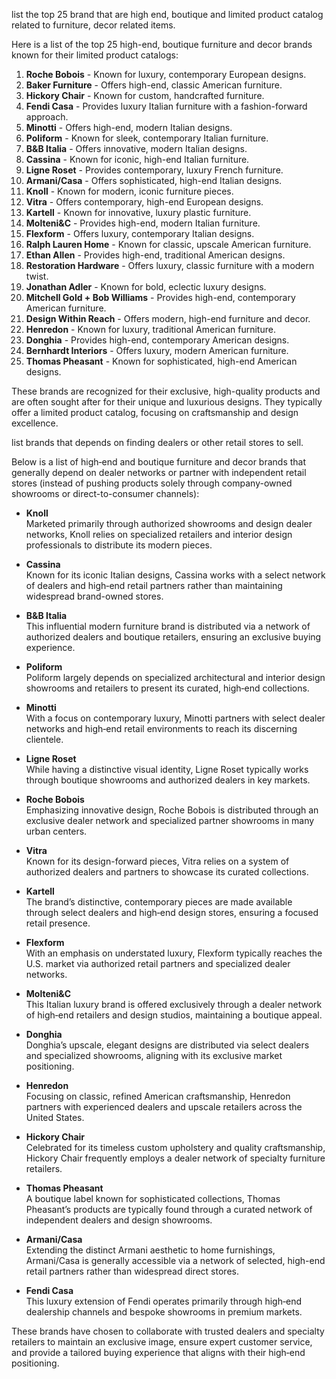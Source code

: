 list the top 25 brand that are high end, boutique and limited product catalog related to furniture, decor related items. 

Here is a list of the top 25 high-end, boutique furniture and decor brands known for their limited product catalogs:

1. **Roche Bobois** - Known for luxury, contemporary European designs.
2. **Baker Furniture** - Offers high-end, classic American furniture.
3. **Hickory Chair** - Known for custom, handcrafted furniture.
4. **Fendi Casa** - Provides luxury Italian furniture with a fashion-forward approach.
5. **Minotti** - Offers high-end, modern Italian designs.
6. **Poliform** - Known for sleek, contemporary Italian furniture.
7. **B&B Italia** - Offers innovative, modern Italian designs.
8. **Cassina** - Known for iconic, high-end Italian furniture.
9. **Ligne Roset** - Provides contemporary, luxury French furniture.
10. **Armani/Casa** - Offers sophisticated, high-end Italian designs.
11. **Knoll** - Known for modern, iconic furniture pieces.
12. **Vitra** - Offers contemporary, high-end European designs.
13. **Kartell** - Known for innovative, luxury plastic furniture.
14. **Molteni&C** - Provides high-end, modern Italian furniture.
15. **Flexform** - Offers luxury, contemporary Italian designs.
16. **Ralph Lauren Home** - Known for classic, upscale American furniture.
17. **Ethan Allen** - Provides high-end, traditional American designs.
18. **Restoration Hardware** - Offers luxury, classic furniture with a modern twist.
19. **Jonathan Adler** - Known for bold, eclectic luxury designs.
20. **Mitchell Gold + Bob Williams** - Provides high-end, contemporary American furniture.
21. **Design Within Reach** - Offers modern, high-end furniture and decor.
22. **Henredon** - Known for luxury, traditional American furniture.
23. **Donghia** - Provides high-end, contemporary American designs.
24. **Bernhardt Interiors** - Offers luxury, modern American furniture.
25. **Thomas Pheasant** - Known for sophisticated, high-end American designs.

These brands are recognized for their exclusive, high-quality products and are often sought after for their unique and luxurious designs. They typically offer a limited product catalog, focusing on craftsmanship and design excellence.



list brands that depends on finding dealers or other retail stores to sell. 


Below is a list of high‑end and boutique furniture and decor brands that generally depend on dealer networks or partner with independent retail stores (instead of pushing products solely through company-owned showrooms or direct-to-consumer channels):

- **Knoll**  
  Marketed primarily through authorized showrooms and design dealer networks, Knoll relies on specialized retailers and interior design professionals to distribute its modern pieces.

- **Cassina**  
  Known for its iconic Italian designs, Cassina works with a select network of dealers and high‑end retail partners rather than maintaining widespread brand-owned stores.

- **B&B Italia**  
  This influential modern furniture brand is distributed via a network of authorized dealers and boutique retailers, ensuring an exclusive buying experience.

- **Poliform**  
  Poliform largely depends on specialized architectural and interior design showrooms and retailers to present its curated, high‑end collections.

- **Minotti**  
  With a focus on contemporary luxury, Minotti partners with select dealer networks and high‑end retail environments to reach its discerning clientele.

- **Ligne Roset**  
  While having a distinctive visual identity, Ligne Roset typically works through boutique showrooms and authorized dealers in key markets.

- **Roche Bobois**  
  Emphasizing innovative design, Roche Bobois is distributed through an exclusive dealer network and specialized partner showrooms in many urban centers.

- **Vitra**  
  Known for its design-forward pieces, Vitra relies on a system of authorized dealers and partners to showcase its curated collections.

- **Kartell**  
  The brand’s distinctive, contemporary pieces are made available through select dealers and high‑end design stores, ensuring a focused retail presence.

- **Flexform**  
  With an emphasis on understated luxury, Flexform typically reaches the U.S. market via authorized retail partners and specialized dealer networks.

- **Molteni&C**  
  This Italian luxury brand is offered exclusively through a dealer network of high‑end retailers and design studios, maintaining a boutique appeal.

- **Donghia**  
  Donghia’s upscale, elegant designs are distributed via select dealers and specialized showrooms, aligning with its exclusive market positioning.

- **Henredon**  
  Focusing on classic, refined American craftsmanship, Henredon partners with experienced dealers and upscale retailers across the United States.

- **Hickory Chair**  
  Celebrated for its timeless custom upholstery and quality craftsmanship, Hickory Chair frequently employs a dealer network of specialty furniture retailers.

- **Thomas Pheasant**  
  A boutique label known for sophisticated collections, Thomas Pheasant’s products are typically found through a curated network of independent dealers and design showrooms.

- **Armani/Casa**  
  Extending the distinct Armani aesthetic to home furnishings, Armani/Casa is generally accessible via a network of selected, high-end retail partners rather than widespread direct stores.

- **Fendi Casa**  
  This luxury extension of Fendi operates primarily through high‑end dealership channels and bespoke showrooms in premium markets.

These brands have chosen to collaborate with trusted dealers and specialty retailers to maintain an exclusive image, ensure expert customer service, and provide a tailored buying experience that aligns with their high‑end positioning.
